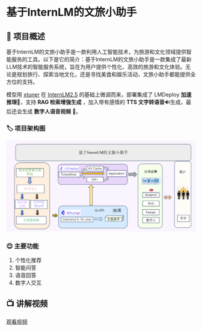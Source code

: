 # 基于InternLM的文旅小助手

## 📖 项目概述
基于InternLM的文旅小助手是一款利用人工智能技术，为旅游和文化领域提供智能服务的工具。以下是它的简介：基于InternLM的文旅小助手是一款集成了最新LLM技术的智能服务系统，旨在为用户提供个性化、高效的旅游和文化体验。无论是规划旅行、探索当地文化，还是寻找美食和娱乐活动，文旅小助手都能提供全方位的支持。

模型用 [xtuner](https://github.com/InternLM/xtuner) 在 [InternLM2.5](https://github.com/InternLM/InternLM) 的基础上微调而来，部署集成了 LMDeploy **加速推理**🚀，支持 **RAG 检索增强生成** ，加入带有感情的 **TTS 文字转语音**🔊生成，最后还会生成 **数字人语音视频** 🦸。

### 🏷️ 项目架构图
<p align="center">
    <img src="./image/架构图.png" alt="alt text" >
</p>

### 😊 主要功能
1. 个性化推荐
2. 智能问答
3. 语音回答
4. 数字人交互

## 📺️ 讲解视频
[观看视频](https://www.bilibili.com/video/BV14FY1ejEun/?spm_id_from=333.999.0.0&vd_source=49d7dc394125d1aa584fca04e78a909f)
